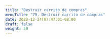 ```yaml
---
title: "Destruir carrito de compras"
menuTitle: "79. Destruir carrito de compras"
date: 2022-12-24T07:47:01-08:00
draft: false
weight: 50
---
```

